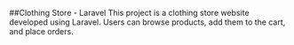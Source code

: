 ##Clothing Store - Laravel
This project is a clothing store website developed using Laravel. Users can browse products, add them to the cart, and place orders.
